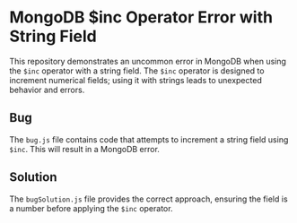 # MongoDB $inc Operator Error with String Field

This repository demonstrates an uncommon error in MongoDB when using the `$inc` operator with a string field.  The `$inc` operator is designed to increment numerical fields; using it with strings leads to unexpected behavior and errors.

## Bug

The `bug.js` file contains code that attempts to increment a string field using `$inc`. This will result in a MongoDB error.

## Solution

The `bugSolution.js` file provides the correct approach, ensuring the field is a number before applying the `$inc` operator.